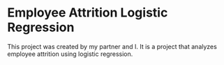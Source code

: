 # Employee Attrition Logistic Regression

This project was created by my partner and I. It is a project that analyzes employee attrition using logistic regression.
